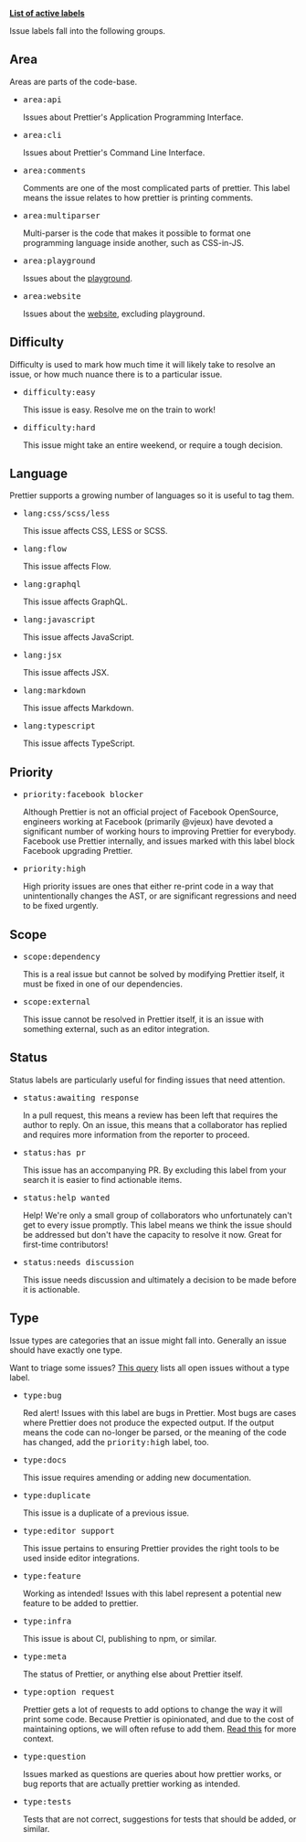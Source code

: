 **[List of active labels](https://github.com/prettier/prettier/labels?sort=name-asc)**

Issue labels fall into the following groups.

## Area

Areas are parts of the code-base.

* <kbd>area:api</kbd>
  
  Issues about Prettier's Application Programming Interface.

* <kbd>area:cli</kbd>
  
  Issues about Prettier's Command Line Interface.

* <kbd>area:comments</kbd>
  
  Comments are one of the most complicated parts of prettier. This label means the issue relates to how prettier is printing comments.

* <kbd>area:multiparser</kbd>
  
  Multi-parser is the code that makes it possible to format one programming language inside another, such as CSS-in-JS.

* <kbd>area:playground</kbd>
  
  Issues about the [playground](https://prettier.io/playground/).

* <kbd>area:website</kbd>
  
  Issues about the [website](https://prettier.io/), excluding playground.

## Difficulty

Difficulty is used to mark how much time it will likely take to resolve an issue, or how much nuance there is to a particular issue. 

* <kbd>difficulty:easy</kbd>

  This issue is easy. Resolve me on the train to work!

* <kbd>difficulty:hard</kbd>

  This issue might take an entire weekend, or require a tough decision.

## Language

Prettier supports a growing number of languages so it is useful to tag them.

* <kbd>lang:css/scss/less</kbd>

  This issue affects CSS, LESS or SCSS.

* <kbd>lang:flow</kbd>

  This issue affects Flow.

* <kbd>lang:graphql</kbd>

  This issue affects GraphQL.

* <kbd>lang:javascript</kbd>

  This issue affects JavaScript.

* <kbd>lang:jsx</kbd>

  This issue affects JSX.

* <kbd>lang:markdown</kbd>

  This issue affects Markdown.

* <kbd>lang:typescript</kbd>

  This issue affects TypeScript.

## Priority

* <kbd>priority:facebook blocker</kbd>

  Although Prettier is not an official project of Facebook OpenSource, engineers working at Facebook (primarily @vjeux) have devoted a significant number of working hours to improving Prettier for everybody. Facebook use Prettier internally, and issues marked with this label block Facebook upgrading Prettier.

* <kbd>priority:high</kbd>

  High priority issues are ones that either re-print code in a way that unintentionally changes the AST, or are significant regressions and need to be fixed urgently.

## Scope

* <kbd>scope:dependency</kbd>

  This is a real issue but cannot be solved by modifying Prettier itself, it must be fixed in one of our dependencies.

* <kbd>scope:external</kbd>

  This issue cannot be resolved in Prettier itself, it is an issue with something external, such as an editor integration.

## Status

Status labels are particularly useful for finding issues that need attention.

* <kbd>status:awaiting response</kbd>

  In a pull request, this means a review has been left that requires the author to reply. On an issue, this means that a collaborator has replied and requires more information from the reporter to proceed.

* <kbd>status:has pr</kbd>

  This issue has an accompanying PR. By excluding this label from your search it is easier to find actionable items.

* <kbd>status:help wanted</kbd>

  Help! We're only a small group of collaborators who unfortunately can't get to every issue promptly. This label means we think the issue should be addressed but don't have the capacity to resolve it now. Great for first-time contributors!

* <kbd>status:needs discussion</kbd>

  This issue needs discussion and ultimately a decision to be made before it is actionable.

## Type

Issue types are categories that an issue might fall into. Generally an issue should have exactly one type.

Want to triage some issues? [This query](https://github.com/prettier/prettier/issues?utf8=%E2%9C%93&q=is%3Aissue%20is%3Aopen%20-label%3Atype%3Abug%20-label%3Atype%3Afeature%20-label%3Atype%3Aquestion%20-label%3A%22type%3Aoption%20request%22%20-label%3Atype%3Adocs%20-label%3A%22type%3Aeditor%20support%22%20-label%3Atype%3Ainfra%20-label%3Atype%3Ameta%20-label%3Atype%3Aduplicate%20-label%3Atype%3Atests) lists all open issues without a type label.

* <kbd>type:bug</kbd>

  Red alert! Issues with this label are bugs in Prettier. Most bugs are cases where Prettier does not produce the expected output. If the output means the code can no-longer be parsed, or the meaning of the code has changed, add the <kbd>priority:high</kbd> label, too. 

* <kbd>type:docs</kbd>

  This issue requires amending or adding new documentation.

* <kbd>type:duplicate</kbd>

  This issue is a duplicate of a previous issue.

* <kbd>type:editor support</kbd>

  This issue pertains to ensuring Prettier provides the right tools to be used inside editor integrations.

* <kbd>type:feature</kbd>

  Working as intended! Issues with this label represent a potential new feature to be added to prettier.

* <kbd>type:infra</kbd>

  This issue is about CI, publishing to npm, or similar.

* <kbd>type:meta</kbd>

  The status of Prettier, or anything else about Prettier itself.

* <kbd>type:option request</kbd>

  Prettier gets a lot of requests to add options to change the way it will print some code. Because Prettier is opinionated, and due to the cost of maintaining options, we will often refuse to add them. [Read this](https://github.com/prettier/prettier/issues/40) for more context.

* <kbd>type:question</kbd>

  Issues marked as questions are queries about how prettier works, or bug reports that are actually prettier working as intended.

* <kbd>type:tests</kbd>

  Tests that are not correct, suggestions for tests that should be added, or similar.
